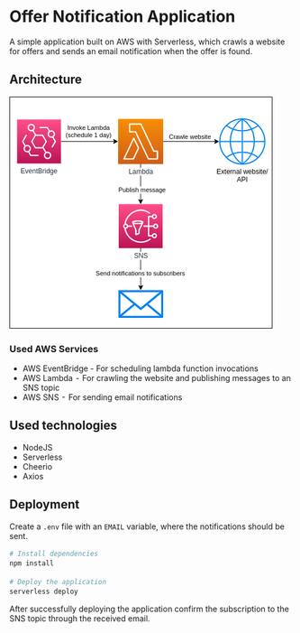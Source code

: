 # Offer Notification Application

A simple application built on AWS with Serverless, which crawls a website for offers and sends an email notification when the offer is found.

## Architecture

![Architecture](architecture.png)

### Used AWS Services

- AWS EventBridge - For scheduling lambda function invocations
- AWS Lambda  -  For crawling the website and publishing messages to an SNS topic
- AWS SNS  -  For sending email notifications

## Used technologies

- NodeJS
- Serverless
- Cheerio
- Axios

## Deployment

Create a `.env` file with an `EMAIL` variable, where the notifications should be sent.

```sh
# Install dependencies
npm install

# Deploy the application
serverless deploy
```

After successfully deploying the application confirm the subscription to the SNS topic through the received email.